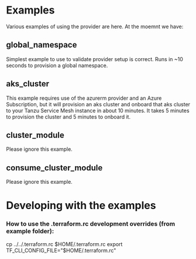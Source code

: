 # Examples
Various examples of using the provider are here.  At the moemnt we have:

## global_namespace
Simplest example to use to validate provider setup is correct.  Runs in ~10 seconds to provision a global namespace.

## aks_cluster
This example requires use of the azurerm provider and an Azure Subscription, but it will provision an aks cluster and onboard that aks cluster to your Tanzu Service Mesh instance in about 10 minutes.  It takes 5 minutes to provision the cluster and 5 minutes to onboard it.

## cluster_module
Please ignore this example.

## consume_cluster_module
Please ignore this example.

# Developing with the examples

### How to use the .terraform.rc development overrides (from example folder):
cp ../../.terraform.rc $HOME/.terraform.rc
export TF_CLI_CONFIG_FILE="$HOME/.terraform.rc"